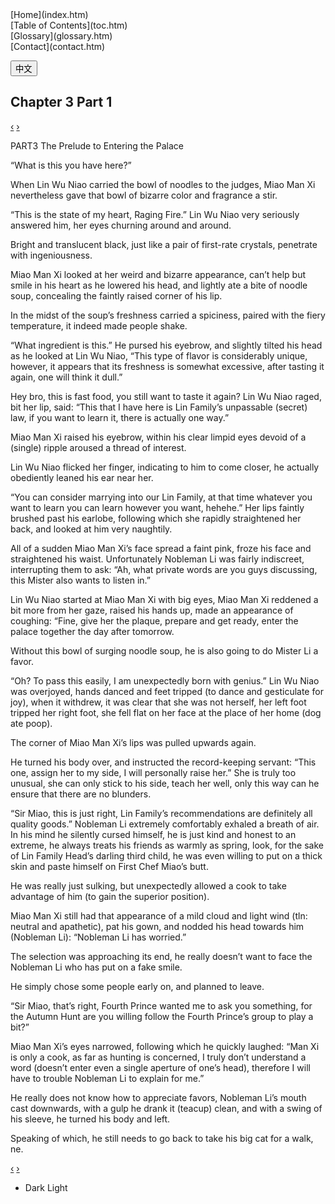 ﻿ <title>Chapter 3 Part 1</title> <meta name="viewport" content="width=device-width, initial-scale=1"> <link rel="stylesheet" type="text/css" href="style.css"> <script> /***Based on W3Schools "How TO-Toggle/Swap Text" from <https://www.w3schools.com/howto/howto_js_toggle_text.asp> Date: 12/12/2018***/ function myFunction() { var h = document.getElementById("home"); var t = document.getElementById("toc"); var g = document.getElementById("glossary"); var c = document.getElementById("contact"); var l = document.getElementById("language"); var chapter = document.getElementById("title"); if (chapter.innerHTML === "Chapter 1 Part 1") { chapter.innerHTML = "第一章上"; } else { chapter.innerHTML = "Chapter 1 Part 1"; } if (h.innerHTML === "Home") { h.innerHTML = "首頁"; } else { h.innerHTML = "Home"; } if (t.innerHTML === "Table of Contents") { t.innerHTML = "目錄"; } else { t.innerHTML = "Table of Contents" } if (g.innerHTML === "Glossary") { g.innerHTML = "字彙"; } else { g.innerHTML = "Glossary"; } if (c.innerHTML === "Contact") { c.innerHTML = "回饋"; } else { c.innerHTML = "Contact"; } if (l.innerHTML === "中文") { l.innerHTML = "EN"; } else { l.innerHTML = "中文"; } } </script>  

<div class="grid">

<div class="item">[Home](index.htm)</div>

<div class="item">[Table of Contents](toc.htm)</div>

<div class="item">[Glossary](glossary.htm)</div>

<div class="item">[Contact](contact.htm)</div>

</div>

<button onclick="myFunction()" class="button" id="language">中文</button>

## Chapter 3 Part 1

[‹](2_2.htm) [›](#3_2.md)  

PART3 The Prelude to Entering the Palace

“What is this you have here?”

When Lin Wu Niao carried the bowl of noodles to the judges, Miao Man Xi nevertheless gave that bowl of bizarre color and fragrance a stir.

“This is the state of my heart, Raging Fire.” Lin Wu Niao very seriously answered him, her eyes churning around and around.

Bright and translucent black, just like a pair of first-rate crystals, penetrate with ingeniousness.

Miao Man Xi looked at her weird and bizarre appearance, can’t help but smile in his heart as he lowered his head, and lightly ate a bite of noodle soup, concealing the faintly raised corner of his lip.

In the midst of the soup’s freshness carried a spiciness, paired with the fiery temperature, it indeed made people shake.

“What ingredient is this.” He pursed his eyebrow, and slightly tilted his head as he looked at Lin Wu Niao, “This type of flavor is considerably unique, however, it appears that its freshness is somewhat excessive, after tasting it again, one will think it dull.”

Hey bro, this is fast food, you still want to taste it again? Lin Wu Niao raged, bit her lip, said: “This that I have here is Lin Family’s unpassable (secret) law, if you want to learn it, there is actually one way.”

Miao Man Xi raised his eyebrow, within his clear limpid eyes devoid of a (single) ripple aroused a thread of interest.

Lin Wu Niao flicked her finger, indicating to him to come closer, he actually obediently leaned his ear near her.

“You can consider marrying into our Lin Family, at that time whatever you want to learn you can learn however you want, hehehe.” Her lips faintly brushed past his earlobe, following which she rapidly straightened her back, and looked at him very naughtily.

All of a sudden Miao Man Xi’s face spread a faint pink, froze his face and straightened his waist. Unfortunately Nobleman Li was fairly indiscreet, interrupting them to ask: “Ah, what private words are you guys discussing, this Mister also wants to listen in.”

Lin Wu Niao started at Miao Man Xi with big eyes, Miao Man Xi reddened a bit more from her gaze, raised his hands up, made an appearance of coughing: “Fine, give her the plaque, prepare and get ready, enter the palace together the day after tomorrow.

Without this bowl of surging noodle soup, he is also going to do Mister Li a favor.

“Oh? To pass this easily, I am unexpectedly born with genius.” Lin Wu Niao was overjoyed, hands danced and feet tripped (to dance and gesticulate for joy), when it withdrew, it was clear that she was not herself, her left foot tripped her right foot, she fell flat on her face at the place of her home (dog ate poop).

The corner of Miao Man Xi’s lips was pulled upwards again.

He turned his body over, and instructed the record-keeping servant: “This one, assign her to my side, I will personally raise her.” She is truly too unusual, she can only stick to his side, teach her well, only this way can he ensure that there are no blunders.

“Sir Miao, this is just right, Lin Family’s recommendations are definitely all quality goods.” Nobleman Li extremely comfortably exhaled a breath of air. In his mind he silently cursed himself, he is just kind and honest to an extreme, he always treats his friends as warmly as spring, look, for the sake of Lin Family Head’s darling third child, he was even willing to put on a thick skin and paste himself on First Chef Miao’s butt.

He was really just sulking, but unexpectedly allowed a cook to take advantage of him (to gain the superior position).

Miao Man Xi still had that appearance of a mild cloud and light wind (tln: neutral and apathetic), pat his gown, and nodded his head towards him (Nobleman Li): “Nobleman Li has worried.”

The selection was approaching its end, he really doesn’t want to face the Nobleman Li who has put on a fake smile.

He simply chose some people early on, and planned to leave.

“Sir Miao, that’s right, Fourth Prince wanted me to ask you something, for the Autumn Hunt are you willing follow the Fourth Prince’s group to play a bit?”

Miao Man Xi’s eyes narrowed, following which he quickly laughed: “Man Xi is only a cook, as far as hunting is concerned, I truly don’t understand a word (doesn’t enter even a single aperture of one’s head), therefore I will have to trouble Nobleman Li to explain for me.”

He really does not know how to appreciate favors, Nobleman Li’s mouth cast downwards, with a gulp he drank it (teacup) clean, and with a swing of his sleeve, he turned his body and left.

Speaking of which, he still needs to go back to take his big cat for a walk, ne.

[‹](2_2.htm) [›](3_2.md)

*   <span>Dark</span> <span>Light</span>

<script type="text/javascript">$(document).ready(function(){ $('ul.theme').click(function(){ $('ul.theme').toggleClass('active') $('body').toggleClass('dark') $('button').toggleClass('dark') $('div').toggleClass('dark') $('a').toggleClass('dark') }) })</script>
